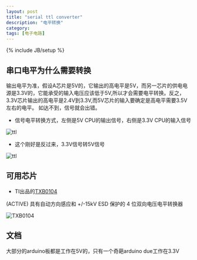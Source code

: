 ```yaml
---
layout: post
title: "serial ttl converter"
description: "电平转换"
category: 
tags: [电子电路]
---
```

{% include JB/setup %}

## 串口电平为什么需要转换

输出电平为准，假设A芯片是5V的，它输出的高电平是5V，而另一芯片的供电电源是3.3V的，它能承受的输入电压应该低于5V,所以才会需要电平转换。反之，3.3V芯片输出的高电平是2.4V到3.3V,而5V芯片的输入要确定是高电平需要3.5V左右的电平。 如达不到，信号就会出错。

* 信号电平转换方式，左侧是5V CPU的输出信号，右侧是3.3V CPU的输入信号

![ttl](http://ww4.sinaimg.cn/large/a74ecc4cjw1e0hn0pxikfj.jpg)

* 这个刚好是反过来，3.3V信号转5V信号

![ttl](http://ww3.sinaimg.cn/large/a74eed94jw1e0hn1b2brjj.jpg)

## 可用芯片

* TI出品的[TXB0104](http://www.ti.com.cn/product/cn/txb0104)

(ACTIVE) 具有自动方向感应和 +/-15kV ESD 保护的 4 位双向电压电平转换器

![TXB0104](http://www.ti.com/graphics/folders/partimages/TXB0104.jpg)

## 文档

大部分的arduino板都是工作在5V的，只有一个奇葩arduino due工作在3.3V

